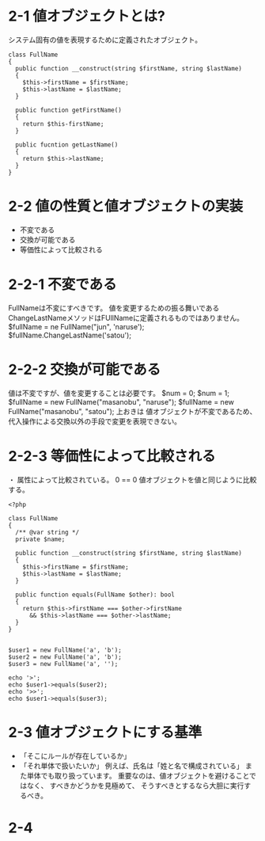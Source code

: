 # 2-1 値オブジェクトとは?
システム固有の値を表現するために定義されたオブジェクト。
```
class FullName
{
  public function __construct(string $firstName, string $lastName)
  {
    $this->firstName = $firstName;
    $this->lastName = $lastName;
  }

  public function getFirstName()
  {
    return $this-firstName;
  }

  public fucntion getLastName()
  {
    return $this->lastName;
  }
}
```
# 2-2 値の性質と値オブジェクトの実装
* 不変である
* 交換が可能である
* 等価性によって比較される

# 2-2-1 不変である
FullNameは不変にすべきです。
値を変更するための振る舞いであるChangeLastNameメソッドはFUllNameに定義されるものではありません。
$fullName = ne FullName("jun", 'naruse');
$fullName.ChangeLastName('satou');

# 2-2-2 交換が可能である
値は不変ですが、値を変更することは必要です。
$num = 0;
$num = 1;
$fullName = new FullName("masanobu", "naruse");
$fullName = new FullName("masanobu", "satou");
上おきは
値オブジェクトが不変であるため、代入操作による交換以外の手段で変更を表現できない。

# 2-2-3 等価性によって比較される
・ 属性によって比較されている。
0 == 0
値オブジェクトを値と同じように比較する。
```
<?php

class FullName
{
  /** @var string */
  private $name;

  public function __construct(string $firstName, string $lastName)
  {
    $this->firstName = $firstName;
    $this->lastName = $lastName;
  }

  public function equals(FullName $other): bool
  {
    return $this->firstName === $other->firstName
      && $this->lastName === $other->lastName;
  }
}


$user1 = new FullName('a', 'b');
$user2 = new FullName('a', 'b');
$user3 = new FullName('a', '');

echo '>';
echo $user1->equals($user2);
echo '>>';
echo $user1->equals($user3);
```
# 2-3 値オブジェクトにする基準
* 「そこにルールが存在しているか」
* 「それ単体で扱いたいか」
例えば、氏名は「姓と名で構成されている」
また単体でも取り扱っています。
重要なのは、値オブジェクトを避けることではなく、
すべきかどうかを見極めて、
そうすべきとするなら大胆に実行するべき。

# 2-4

